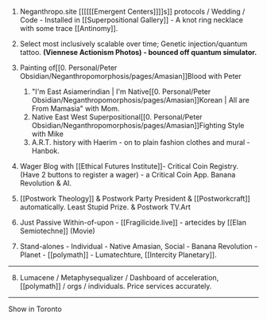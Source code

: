 1. Neganthropo.site [[[[[[Emergent Centers]]]]s]] protocols / Wedding / Code - Installed in [[Superpositional Gallery]] -  A knot ring necklace with some trace [[Antinomy]].
2. Select most inclusively scalable over time; Genetic injection/quantum tattoo. **(Viennese Actionism Photos) - bounced off quantum simulator.**
3. Painting of[[0. Personal/Peter Obsidian/Neganthropomorphosis/pages/Amasian]]Blood with Peter
	1. "I'm East Asiamerindian | I'm Native[[0. Personal/Peter Obsidian/Neganthropomorphosis/pages/Amasian]]Korean | All are From Mamasia" with Mom.
	2. Native East West Superpositional[[0. Personal/Peter Obsidian/Neganthropomorphosis/pages/Amasian]]Fighting Style with Mike
	3. A.R.T. history with Haerim - on to plain fashion clothes and mural - Hanbok.

4. Wager Blog with [[Ethical Futures Institute]]- Critical Coin Registry. (Have 2 buttons to register a wager) - a Critical Coin App. Banana Revolution & AI.
5. [[Postwork Theology]] & Postwork Party President & [[Postworkcraft]] automatically. Least Stupid Prize. & Postwork TV.Art
6. Just Passive Within-of-upon - [[Fragilicide.live]] - artecides by [[Elan Semiotechne]] (Movie)
7. Stand-alones - Individual - Native Amasian, Social - Banana Revolution - Planet - [[polymath]] - Lumatechture, [[Intercity Planetary]].
---
	
8. Lumacene / Metaphysequalizer / Dashboard of acceleration, [[polymath]] / orgs / individuals. Price services accurately.
-----

Show in Toronto
